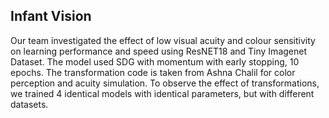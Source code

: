 ## Infant Vision

Our team investigated the effect of low visual acuity and colour sensitivity on learning
performance and speed using ResNET18 and Tiny Imagenet Dataset. The model used SDG with
momentum with early stopping, 10 epochs. The transformation code is taken from Ashna Chalil for
color perception and acuity simulation. To observe the effect of transformations, we trained 4 identical
models with identical parameters, but with different datasets.
